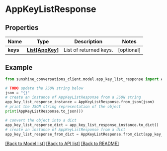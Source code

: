 # AppKeyListResponse


## Properties

Name | Type | Description | Notes
------------ | ------------- | ------------- | -------------
**keys** | [**List[AppKey]**](AppKey.md) | List of returned keys. | [optional] 

## Example

```python
from sunshine_conversations_client.model.app_key_list_response import AppKeyListResponse

# TODO update the JSON string below
json = "{}"
# create an instance of AppKeyListResponse from a JSON string
app_key_list_response_instance = AppKeyListResponse.from_json(json)
# print the JSON string representation of the object
print(AppKeyListResponse.to_json())

# convert the object into a dict
app_key_list_response_dict = app_key_list_response_instance.to_dict()
# create an instance of AppKeyListResponse from a dict
app_key_list_response_from_dict = AppKeyListResponse.from_dict(app_key_list_response_dict)
```
[[Back to Model list]](../README.md#documentation-for-models) [[Back to API list]](../README.md#documentation-for-api-endpoints) [[Back to README]](../README.md)


